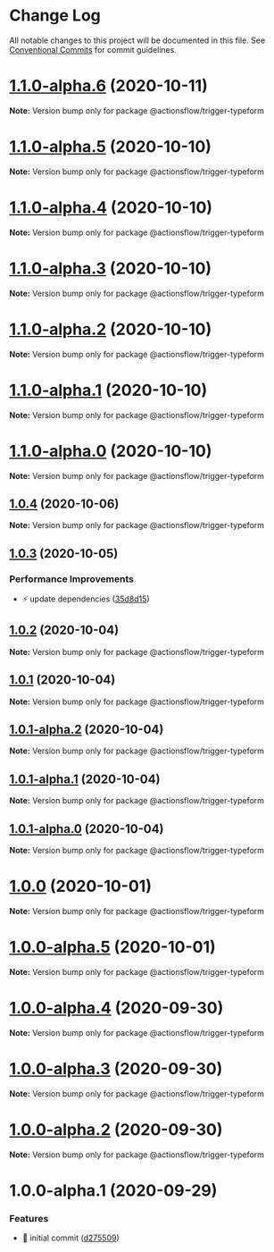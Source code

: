 # Change Log

All notable changes to this project will be documented in this file.
See [Conventional Commits](https://conventionalcommits.org) for commit guidelines.

# [1.1.0-alpha.6](https://github.com/actionsflow/actionsflow/compare/@actionsflow/trigger-typeform@1.1.0-alpha.5...@actionsflow/trigger-typeform@1.1.0-alpha.6) (2020-10-11)

**Note:** Version bump only for package @actionsflow/trigger-typeform





# [1.1.0-alpha.5](https://github.com/actionsflow/actionsflow/compare/@actionsflow/trigger-typeform@1.1.0-alpha.4...@actionsflow/trigger-typeform@1.1.0-alpha.5) (2020-10-10)

**Note:** Version bump only for package @actionsflow/trigger-typeform





# [1.1.0-alpha.4](https://github.com/actionsflow/actionsflow/compare/@actionsflow/trigger-typeform@1.1.0-alpha.3...@actionsflow/trigger-typeform@1.1.0-alpha.4) (2020-10-10)

**Note:** Version bump only for package @actionsflow/trigger-typeform





# [1.1.0-alpha.3](https://github.com/actionsflow/actionsflow/compare/@actionsflow/trigger-typeform@1.1.0-alpha.2...@actionsflow/trigger-typeform@1.1.0-alpha.3) (2020-10-10)

**Note:** Version bump only for package @actionsflow/trigger-typeform





# [1.1.0-alpha.2](https://github.com/actionsflow/actionsflow/compare/@actionsflow/trigger-typeform@1.1.0-alpha.1...@actionsflow/trigger-typeform@1.1.0-alpha.2) (2020-10-10)

**Note:** Version bump only for package @actionsflow/trigger-typeform





# [1.1.0-alpha.1](https://github.com/actionsflow/actionsflow/compare/@actionsflow/trigger-typeform@1.1.0-alpha.0...@actionsflow/trigger-typeform@1.1.0-alpha.1) (2020-10-10)

**Note:** Version bump only for package @actionsflow/trigger-typeform





# [1.1.0-alpha.0](https://github.com/actionsflow/actionsflow/compare/@actionsflow/trigger-typeform@1.0.4...@actionsflow/trigger-typeform@1.1.0-alpha.0) (2020-10-10)

**Note:** Version bump only for package @actionsflow/trigger-typeform





## [1.0.4](https://github.com/actionsflow/actionsflow/compare/@actionsflow/trigger-typeform@1.0.3...@actionsflow/trigger-typeform@1.0.4) (2020-10-06)

**Note:** Version bump only for package @actionsflow/trigger-typeform





## [1.0.3](https://github.com/actionsflow/actionsflow/compare/@actionsflow/trigger-typeform@1.0.2...@actionsflow/trigger-typeform@1.0.3) (2020-10-05)


### Performance Improvements

* ⚡️ update dependencies ([35d8d15](https://github.com/actionsflow/actionsflow/commit/35d8d15d049f9b8109186449c3405a7c891d1bab))





## [1.0.2](https://github.com/actionsflow/actionsflow/compare/@actionsflow/trigger-typeform@1.0.1...@actionsflow/trigger-typeform@1.0.2) (2020-10-04)

**Note:** Version bump only for package @actionsflow/trigger-typeform





## [1.0.1](https://github.com/actionsflow/actionsflow/compare/@actionsflow/trigger-typeform@1.0.1-alpha.2...@actionsflow/trigger-typeform@1.0.1) (2020-10-04)

**Note:** Version bump only for package @actionsflow/trigger-typeform





## [1.0.1-alpha.2](https://github.com/actionsflow/actionsflow/compare/@actionsflow/trigger-typeform@1.0.1-alpha.1...@actionsflow/trigger-typeform@1.0.1-alpha.2) (2020-10-04)

**Note:** Version bump only for package @actionsflow/trigger-typeform





## [1.0.1-alpha.1](https://github.com/actionsflow/actionsflow/compare/@actionsflow/trigger-typeform@1.0.1-alpha.0...@actionsflow/trigger-typeform@1.0.1-alpha.1) (2020-10-04)

**Note:** Version bump only for package @actionsflow/trigger-typeform





## [1.0.1-alpha.0](https://github.com/actionsflow/actionsflow/compare/@actionsflow/trigger-typeform@1.0.0...@actionsflow/trigger-typeform@1.0.1-alpha.0) (2020-10-04)

**Note:** Version bump only for package @actionsflow/trigger-typeform





# [1.0.0](https://github.com/actionsflow/actionsflow/compare/@actionsflow/trigger-typeform@1.0.0-alpha.5...@actionsflow/trigger-typeform@1.0.0) (2020-10-01)

**Note:** Version bump only for package @actionsflow/trigger-typeform





# [1.0.0-alpha.5](https://github.com/actionsflow/actionsflow/compare/@actionsflow/trigger-typeform@1.0.0-alpha.4...@actionsflow/trigger-typeform@1.0.0-alpha.5) (2020-10-01)

**Note:** Version bump only for package @actionsflow/trigger-typeform





# [1.0.0-alpha.4](https://github.com/actionsflow/actionsflow/compare/@actionsflow/trigger-typeform@1.0.0-alpha.3...@actionsflow/trigger-typeform@1.0.0-alpha.4) (2020-09-30)

**Note:** Version bump only for package @actionsflow/trigger-typeform





# [1.0.0-alpha.3](https://github.com/actionsflow/actionsflow/compare/@actionsflow/trigger-typeform@1.0.0-alpha.2...@actionsflow/trigger-typeform@1.0.0-alpha.3) (2020-09-30)

**Note:** Version bump only for package @actionsflow/trigger-typeform





# [1.0.0-alpha.2](https://github.com/actionsflow/actionsflow/compare/@actionsflow/trigger-typeform@1.0.0-alpha.1...@actionsflow/trigger-typeform@1.0.0-alpha.2) (2020-09-30)

**Note:** Version bump only for package @actionsflow/trigger-typeform





# 1.0.0-alpha.1 (2020-09-29)


### Features

* 🎸 initial commit ([d275509](https://github.com/actionsflow/actionsflow/commit/d2755093e6a0d80d7352f635d147424e4e0747bd))
